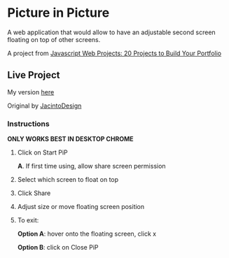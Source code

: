 # Picture in Picture

A web application that would allow to have an adjustable second screen floating on top of other screens.

A project from [Javascript Web Projects: 20 Projects to Build Your Portfolio](https://academy.zerotomastery.io/p/javascript-projects)

## Live Project

My version [here](https://pic-in-pic.netlify.app/)

Original by [JacintoDesign](https://jacintodesign.github.io/picture-in-picture/)


### Instructions

**ONLY WORKS BEST IN DESKTOP CHROME**
1. Click on Start PiP

    **A**. If first time using, allow share screen permission

2. Select which screen to float on top
3. Click Share
4. Adjust size or move floating screen position
5. To exit:

    **Option A**: hover onto the floating screen, click x

    **Option B**: click on Close PiP